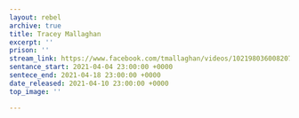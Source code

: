 ```yaml
---
layout: rebel
archive: true
title: Tracey Mallaghan
excerpt: ''
prison: ''
stream_link: https://www.facebook.com/tmallaghan/videos/10219803600820734
sentance_start: 2021-04-04 23:00:00 +0000
sentece_end: 2021-04-18 23:00:00 +0000
date_released: 2021-04-10 23:00:00 +0000
top_image: ''

---
```

